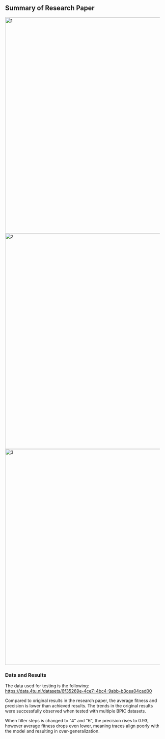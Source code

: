 ## Summary of Research Paper
<img width="700" alt="1" src="https://github.com/user-attachments/assets/4ae2f32e-73fb-431c-acd4-0f99a14aa78f" />
<img width="700" alt="2" src="https://github.com/user-attachments/assets/8781359e-e311-4175-83a5-94d0fcdccec4" />
<img width="700" alt="3" src="https://github.com/user-attachments/assets/6bb09169-8642-49ee-9b85-ec6f57b3367f" />

### Data and Results
The data used for testing is the following:
https://data.4tu.nl/datasets/6f35269e-4ce7-4bc4-9abb-b3cea04cad00

Compared to original results in the research paper, the average fitness and precision is lower than achieved results.
The trends in the original results were successfully observed when tested with multiple BPIC datasets.

When filter steps is changed to "4" and "6", the precision rises to 0.93, however average fitness drops even lower, meaning traces align poorly with the model and resulting in over-generalization.
